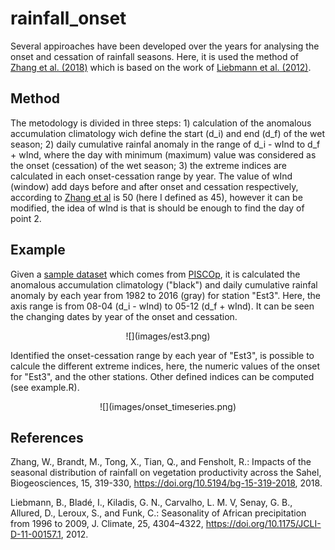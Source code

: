 # rainfall_onset

Several appiroaches have been developed over the years for analysing the onset and cessation  of rainfall seasons. Here, it is used the method of [Zhang et al. (2018)](https://doi.org/10.5194/bg-15-319-2018) which is based on the work of [Liebmann et al. (2012)](https://doi.org/10.1175/JCLI-D-11-00157.1).

## Method

The metodology is divided in three steps: 1) calculation of the anomalous accumulation climatology wich define the start (d_i) and end (d_f) of the wet season; 2) daily cumulative rainfal anomaly in the range of d_i - wInd to d_f + wInd, where the day with minimum (maximum) value was considered as the onset (cessation) of the wet season; 3) the extreme indices are calculated in each onset-cessation range by year. The value of wInd (window) add days before and after onset and cessation respectively, according to [Zhang et al](https://doi.org/10.5194/bg-15-319-2018) is 50 (here I defined as 45), however it can be modified, the idea of wInd is that is should be enough to find the day of point 2.

## Example

Given a [sample dataset](https://github.com/adrHuerta/rainfall_onset/blob/master/data) which comes from [PISCOp](http://iridl.ldeo.columbia.edu/SOURCES/.SENAMHI/.HSR/.PISCO/.Prec/.v2p1/.stable/.daily/), it is calculated the anomalous accumulation climatology ("black") and daily cumulative rainfal anomaly by each year from 1982 to 2016 (gray) for station "Est3". Here, the axis range is from 08-04 (d_i - wInd) to 05-12 (d_f + wInd). It can be seen the changing dates by year of the onset and cessation.


<p align="center">
![](images/est3.png)
</p>


Identified the onset-cessation range by each year of "Est3", is possible to calcule the different extreme indices, here, the numeric values of the onset for "Est3", and the other stations. Other defined indices can be computed (see example.R).


<p align="center">
![](images/onset_timeseries.png)
</p>


## References

Zhang, W., Brandt, M., Tong, X., Tian, Q., and Fensholt, R.: Impacts of the seasonal distribution of rainfall on vegetation productivity across the Sahel, Biogeosciences, 15, 319-330, https://doi.org/10.5194/bg-15-319-2018, 2018.

Liebmann, B., Bladé, I., Kiladis, G. N., Carvalho, L. M. V, Senay, G. B., Allured, D., Leroux, S., and Funk, C.: Seasonality of African precipitation from 1996 to 2009, J. Climate, 25, 4304–4322, https://doi.org/10.1175/JCLI-D-11-00157.1, 2012. 